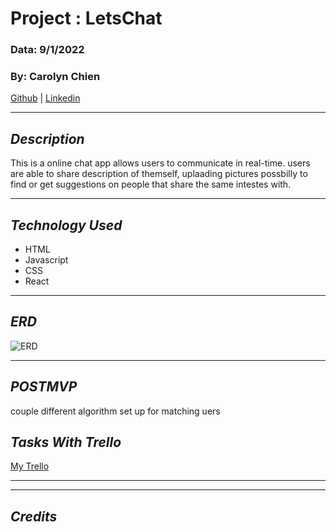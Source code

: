 # Project : LetsChat

### Data: 9/1/2022

### By: Carolyn Chien

[Github](https://github.com/Carolynchien) |
[Linkedin](https://www.linkedin.com/in/yin-ting-chien-6a14b8161/)

---

## _*Description*_

This is a online chat app allows users to communicate in real-time.
users are able to share description of themself, uplaading pictures
possbilly to find or get suggestions on people that share the same intestes with.

---

## _*Technology Used*_

- HTML
- Javascript
- CSS
- React

---

## _*ERD*_

![ERD](https://lucid.app/lucidchart/1129d5ee-4958-485a-86f5-49e6820c19b3/edit?beaconFlowId=32DC738F5543E2E1&page=0_0&invitationId=inv_64b39bde-5eee-4085-896d-6e490c485e46#)

---

## _*POSTMVP*_

couple different algorithm set up for matching uers

## _*Tasks With Trello*_

[My Trello](https://trello.com/b/V4nVrBPC/letschat)

---

---

## _*Credits*_
